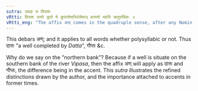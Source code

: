 ```yaml
---
sutra: उदक् च विपाशः
vRtti: विपाश उत्तरे कूले ये कूपात्तेष्वभिधेयेष्वञ् प्रत्ययो भवति चातुरर्थिकः ॥
vRtti_eng: "The affix अञ् comes in the quadruple sense, after any Nominal stem in denoting 'a well' situated on the northern bank of the river _Vipasa_."
---
```

This debars अण्; and it applies to all words whether polysyllabic or not. Thus दात्तः "a well completed by _Datta_", गौप्तः &c.

Why do we say on the "northern bank"? Because if a well is situate on the southern bank of the river _Vipasa_, then the affix अण् will apply as दात्तः and गौप्तः, the difference being in the accent. This _sutra_ illustrates the refined distinctions drawn by the author, and the importance attached to accents in former times.
